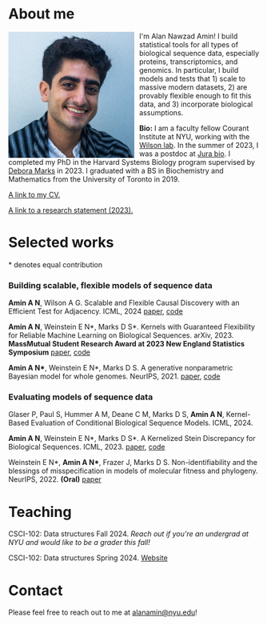 # About me
<p align="left">
  <img src="/assets/zUg6W86__400x400.jpg" align="left" width="300" style="max-width: 50%; height: auto; margin-right: 10px; display: block;">
  I'm Alan Nawzad Amin!
  I build statistical tools for all types of biological sequence data, especially proteins, transcriptomics, and genomics.
  In particular, I build models and tests that 1) scale to massive modern datasets, 2) are provably flexible enough to fit this data, and 3) incorporate biological assumptions.
  
  **Bio:** I am a faculty fellow Courant Institute at NYU, working with the [Wilson lab](https://cims.nyu.edu/~andrewgw/).
  In the summer of 2023, I was a postdoc at [Jura bio](https://www.jura.bio).
  I completed my PhD in the Harvard Systems Biology program supervised by [Debora Marks](https://www.deboramarkslab.com/) in 2023.
  I graduated with a BS in Biochemistry and Mathematics from the University of Toronto in 2019.
</p>

[A link to my CV.](https://github.com/AlanNawzadAmin/alannawzadamin.github.io/blob/main/assets/Alan_Amin_CV.pdf?raw=true)

[A link to a research statement (2023).](https://github.com/AlanNawzadAmin/alannawzadamin.github.io/blob/main/assets/Research_statement.pdf?raw=true)

# Selected works
\* denotes equal contribution

### Building scalable, flexible models of sequence data

**Amin A N**, Wilson A G. Scalable and Flexible Causal Discovery with an Efficient Test for Adjacency. ICML, 2024 [paper](https://arxiv.org/abs/2406.09177), [code](https://github.com/AlanNawzadAmin/DAT-graph)

**Amin A N**, Weinstein E N\*, Marks D S\*. Kernels with Guaranteed Flexibility for Reliable Machine Learning on Biological Sequences. arXiv, 2023. **MassMutual Student Research Award at 2023 New England Statistics Symposium** [paper](https://arxiv.org/abs/2304.03775), [code](https://github.com/AlanNawzadAmin/Kernels-with-guarantees)

**Amin A N\***, Weinstein E N\*, Marks D S. A generative nonparametric Bayesian model for whole genomes. NeurIPS, 2021. [paper](https://proceedings.neurips.cc/paper/2021/hash/e9dcb63ca828d0e00cd05b445099ed2e-Abstract.html), [code](https://github.com/debbiemarkslab/BEAR)

### Evaluating models of sequence data

Glaser P, Paul S, Hummer A M, Deane C M, Marks D S, **Amin A N**, Kernel-Based Evaluation of Conditional Biological Sequence Models. ICML, 2024.

**Amin A N**, Weinstein E N\*, Marks D S\*. A Kernelized Stein Discrepancy for Biological Sequences. ICML, 2023. [paper](https://proceedings.mlr.press/v202/amin23a.html), [code](https://github.com/AlanNawzadAmin/KSD-B/)

Weinstein E N\*, **Amin A N\***, Frazer J, Marks D S. Non-identifiability and the blessings of misspecification in models of molecular fitness and phylogeny. NeurIPS, 2022. **(Oral)** [paper](https://proceedings.neurips.cc/paper_files/paper/2022/file/247e592848391fe01f153f179c595090-Paper-Conference.pdf)

# Teaching

CSCI-102: Data structures Fall 2024. *Reach out if you're an undergrad at NYU and would like to be a grader this fall!*

CSCI-102: Data structures Spring 2024. [Website](https://github.com/AlanNawzadAmin/CSCI-UA-201-011-Spring-2024)

# Contact
Please feel free to reach out to me at alanamin@nyu.edu!


